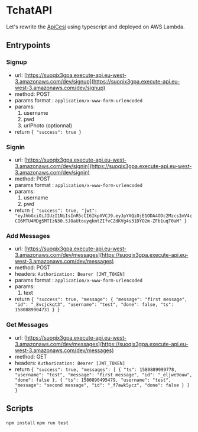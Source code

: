 # TchatAPI
Let's rewrite the [ApiCesi](https://github.com/StephaneC/ApiCesi) using typescript and deployed on AWS Lambda.

## Entrypoints
### Signup
* url: [https://suoqix3gpa.execute-api.eu-west-3.amazonaws.com/dev/signup](https://suoqix3gpa.execute-api.eu-west-3.amazonaws.com/dev/signup)
* method: POST
* params format : `application/x-www-form-urlencoded`
* params: 
    1. username
    2. pwd
    3. urlPhoto (optionnal)
* return 
`{
    "success": true
}`

### Signin
* url: [https://suoqix3gpa.execute-api.eu-west-3.amazonaws.com/dev/signin](https://suoqix3gpa.execute-api.eu-west-3.amazonaws.com/dev/signin)
* method: POST
* params format : `application/x-www-form-urlencoded`
* params: 
    1. username
    2. pwd
* return 
`{
    "success": true,
    "jwt": "eyJhbGciOiJIUzI1NiIsInR5cCI6IkpXVCJ9.eyJpYXQiOjE1ODA4ODc2MzcsImV4cCI6MTU4MDg5MTIzN30.5JOaUtouyqkmtZIfvCZdKVg4s31DYO2m-ZFb1uqT0aM"
}`

### Add Messages
* url: [https://suoqix3gpa.execute-api.eu-west-3.amazonaws.com/dev/messages](https://suoqix3gpa.execute-api.eu-west-3.amazonaws.com/dev/messages)
* method: POST
* headers: `Authorization: Bearer [JWT_TOKEN]`
* params format : `application/x-www-form-urlencoded`
* params: 
    1. text
* return 
`{
    "success": true,
    "message": {
        "message": "first message",
        "id": "_8vcjckqt3",
        "username": "test",
        "done": false,
        "ts": 1580889904731
    }
}`

### Get Messages
* url: [https://suoqix3gpa.execute-api.eu-west-3.amazonaws.com/dev/messages](https://suoqix3gpa.execute-api.eu-west-3.amazonaws.com/dev/messages)
* method: GET
* headers: `Authorization: Bearer [JWT_TOKEN]`
* return 
`{
    "success": true,
    "messages": [
        {
            "ts": 1580889999778,
            "username": "test",
            "message": "first message",
            "id": "_eljwe9ouw",
            "done": false
        },
        {
            "ts": 1580890495479,
            "username": "test",
            "message": "second message",
            "id": "_f7awk5ycz",
            "done": false
        }
    ]
}`


## Scripts
`npm install`
`npm run test`